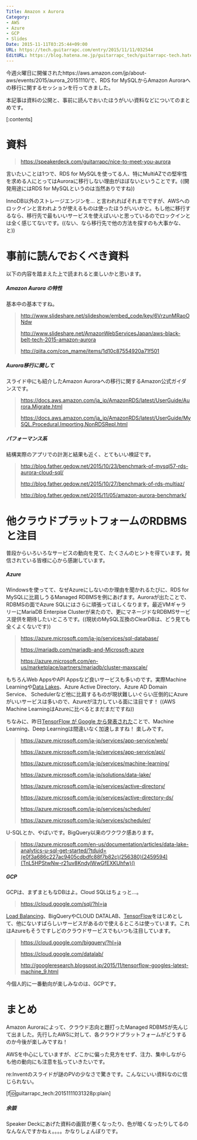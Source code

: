 ```yaml
---
Title: Amazon x Aurora
Category:
- AWS
- Azure
- GCP
- Slides
Date: 2015-11-11T03:25:44+09:00
URL: https://tech.guitarrapc.com/entry/2015/11/11/032544
EditURL: https://blog.hatena.ne.jp/guitarrapc_tech/guitarrapc-tech.hatenablog.com/atom/entry/6653458415127689755
---
```


今週火曜日に開催されたhttps://aws.amazon.com/jp/about-aws/events/2015/aurora_20151110/で、RDS for MySQLからAmazon Auroraへの移行に関するセッションを行ってきました。

本記事は資料の公開と、事前に読んでおいたほうがいい資料などについてのまとめです。

[:contents]

# 資料

> https://speakerdeck.com/guitarrapc/nice-to-meet-you-aurora

言いたいことは1つで、RDS for MySQLを使ってる人、特にMultiAZでの堅牢性を求める人にとってはAuroraに移行しない理由がほぼないということです。((開発用途にはRDS for MySQLというのは当然ありですね))

InnoDB以外のストレージエンジンを... と言われればそれまでですが、AWSへのロックインと言われようが使えるものは使ったほうがいいかと。もし他に移行するなら、移行先で最もいいサービスを使えばいいと思っているのでロックインとは全く感じてないです。((ない、なら移行先で他の方法を探すのも大事かな、と))

# 事前に読んでおくべき資料

以下の内容を踏まえた上で読まれると楽しいかと思います。

##### Amazon Aurora の特性

基本中の基本ですね。



> http://www.slideshare.net/slideshow/embed_code/key/6VrzunMRaoONdw
>
> http://www.slideshare.net/AmazonWebServicesJapan/aws-black-belt-tech-2015-amazon-aurora
>
> http://qiita.com/con_mame/items/1d10c87554920a71f501

##### Aurora移行に関して

スライド中にも紹介したAmazon Auroraへの移行に関するAmazon公式ガイダンスです。

> https://docs.aws.amazon.com/ja_jp/AmazonRDS/latest/UserGuide/Aurora.Migrate.html
>
> https://docs.aws.amazon.com/ja_jp/AmazonRDS/latest/UserGuide/MySQL.Procedural.Importing.NonRDSRepl.html

##### パフォーマンス系

結構実際のアプリでの計測と結果も近く、とてもいい検証です。

> http://blog.father.gedow.net/2015/10/23/benchmark-of-mysql57-rds-aurora-cloud-sql/
>
> http://blog.father.gedow.net/2015/10/27/benchmark-of-rds-multiaz/
>
> http://blog.father.gedow.net/2015/11/05/amazon-aurora-benchmark/


# 他クラウドプラットフォームのRDBMSと注目

普段からいろいろなサービスの動向を見て、たくさんのヒントを得ています。発信されている皆様に心から感謝しています。

##### Azure

Windowsを使ってて、なぜAzureにしないのか理由を聞かれるたびに、RDS for MySQLに比肩しうるManaged RDBMSを例にあげます。Auroraが出たことで、RDBMSの面でAzure SQLにはさらに頑張ってほしくなります。最近VMギャラリーにMariaDB Enterpise Clusterが来たので、更にマネージドなRDBMSサービス提供を期待したいところです。((現状のMySQL互換のClearDBは、どう見ても全くよくないです))

> https://azure.microsoft.com/ja-jp/services/sql-database/
>
> https://mariadb.com/mariadb-and-Microsoft-azure
>
> https://azure.microsoft.com/en-us/marketplace/partners/mariadb/cluster-maxscale/


もちろんWeb AppsやAPI Appsなど良いサービスも多いのです。実際Machine Learningや[Data Lakes](https://buchizo.wordpress.com/2015/10/29/azure-data-lake%E3%81%8Cpublic-preview/)、Azure Active Directory、Azure AD Domain Service、 Schedulerなど他に比肩するものが現状難しいぐらい圧倒的にAzureがいいサービスは多いので、Azureが注力している面に注目です！ ((AWS Machine LearningはAzureに比べるとまだまだですね))

ちなみに、昨日[TensorFlow が Google から発表された](http://googledevjp.blogspot.jp/2015/11/tensorflow-google.html)ことで、Machine Learning、Deep Learningは間違いなく加速しますね！ 楽しみです。

> https://azure.microsoft.com/ja-jp/services/app-service/web/
>
> https://azure.microsoft.com/ja-jp/services/app-service/api/
>
> https://azure.microsoft.com/ja-jp/services/machine-learning/
>
> https://azure.microsoft.com/ja-jp/solutions/data-lake/
>
> https://azure.microsoft.com/ja-jp/services/active-directory/
>
> https://azure.microsoft.com/ja-jp/services/active-directory-ds/
>
> https://azure.microsoft.com/ja-jp/services/scheduler/
>
> https://azure.microsoft.com/ja-jp/services/scheduler/

U-SQLとか、やばいです。BigQuery以来のワクワク感あります。

> https://azure.microsoft.com/en-us/documentation/articles/data-lake-analytics-u-sql-get-started/?tduid=(e0f3a686c227ac9405cdbdfc88f7b82c)(256380)(2459594)(TnL5HPStwNw-r21uv8KndylWwGfEXKUhfw)()

##### GCP

GCPは、まずまともなDBはよ。Cloud SQLはちょっと...。

> https://cloud.google.com/sql/?hl=ja

[Load Balancing](https://cloud.google.com/compute/docs/load-balancing/http/)、BigQueryやCLOUD DATALAB、[TensorFlow](http://www.tensorflow.org/)をはじめとして、他にないすばらしいサービスがあるので使えるところは使っています。これはAzureもそうですしどのクラウドサービスでもいつも注目しています。

> https://cloud.google.com/bigquery/?hl=ja
>
> https://cloud.google.com/datalab/
>
> http://googleresearch.blogspot.jp/2015/11/tensorflow-googles-latest-machine_9.html


今個人的に一番動向が楽しみなのは、GCPです。

# まとめ

Amazon Auroraによって、クラウド志向と題打ったManaged RDBMSが先んじて出ました。先行したAWSに対して、各クラウドプラットフォームがどうするのか今後が楽しみですね！

AWSを中心にしていますが、どこかに偏った見方をせず、注力、集中しながらも他の動向にも注意を払っていきたいです。

re:Inventのスライドが謎のPVの少なさで驚きです。こんなにいい資料なのに信じられない。

[f:id:guitarrapc_tech:20151111031328p:plain]

##### 余談

Speaker Deckにあげた資料の画質が悪くなったり、色が暗くなったりしてるのなんなんですかねぇ。。。。かなりしょんぼりです。
